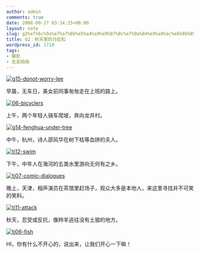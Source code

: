 ```yaml
---
author: admin
comments: true
date: 2008-09-27 03:14:25+00:00
layout: note
slug: g2%ef%bc%9a%e7%a7%8b%e5%a4%a9%e9%87%8c%e7%9a%84%e9%a9%ac%e6%8b%89%e6%9d%be
title: G2：秋天里的马拉松
wordpress_id: 1710
tags:
- 摄影
- 走走拍拍
---
```


[![g15-donot-worry-lee](http://pic.yupoo.com/ctb.my/6281063ddbce/medium.jpg)](http://www.yupoo.com/photos/view?id=ff8080811c927ef4011c951dae6a47b9)

早晨，无车日，美女前同事匆匆走在上班的路上。


[![06-bicyclers](http://pic.yupoo.com/ctb.my/7942363dd9e9/medium.jpg)](http://www.yupoo.com/photos/view?id=ff8080811c927f27011c951647f74842)

上午，两个年轻人骑车爬坡，奔向龙井村。

[![g14-fenghua-under-tree](http://pic.yupoo.com/ctb.my/9623163ddbce/medium.jpg)](http://www.yupoo.com/photos/view?id=ff8080811c927ef4011c951dae0447b8)

中午，杭州，诗人邵风华在树下枯等血拼的夫人。

[![tj12-swim](http://pic.yupoo.com/ctb.my/9299263dddab/medium.jpg)](http://www.yupoo.com/photos/view?id=ff8080811c927f5c011c9524f8f848ea)

下午，中年人在海河的五类水里游向无何有之乡。

[![tj07-comic-dialogues](http://pic.yupoo.com/ctb.my/9019763ddd6f/medium.jpg)](http://www.yupoo.com/photos/view?id=ff8080811c927e96011c9524416b4866)

晚上，天津，相声演员在茶馆里赶场子，观众大多是本地人，来这里寻找并不可笑的笑料。

[![tj11-attack](http://pic.yupoo.com/ctb.my/9885763dddab/medium.jpg)](http://www.yupoo.com/photos/view?id=ff8080811c927f5c011c9524f85348e9)

秋天，忍受或反抗，像羚羊逃往没有土狼的地方。

[![tj06-fish](http://pic.yupoo.com/ctb.my/9168863ddd6f/medium.jpg)](http://www.yupoo.com/photos/view?id=ff8080811c927e96011c952440d84865)

HI，你有什么不开心的，说出来，让我们开心一下嘛！
